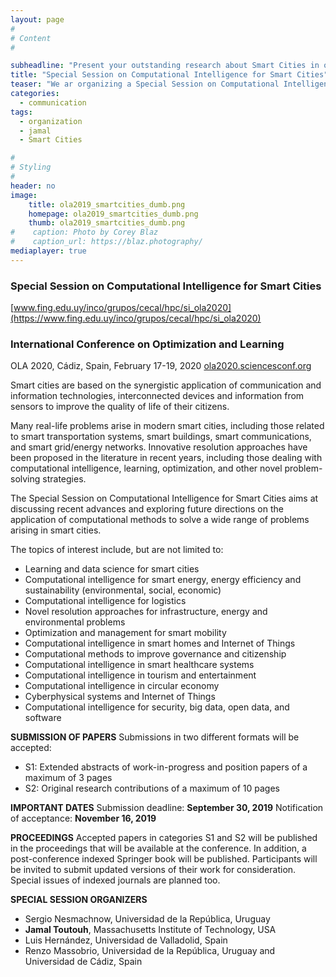 ```yaml
---
layout: page
#
# Content
#

subheadline: "Present your outstanding research about Smart Cities in our Special Session in Cadiz"
title: "Special Session on Computational Intelligence for Smart Cities"
teaser: "We ar organizing a Special Session on Computational Intelligence for Smart Cities that will be carried out during International Conference on Optimization and Learning (Cadiz, Spain, February 17-19, 2020)"
categories:
  - communication
tags:
  - organization
  - jamal
  - Smart Cities

#
# Styling
#
header: no
image: 
    title: ola2019_smartcities_dumb.png
    homepage: ola2019_smartcities_dumb.png
    thumb: ola2019_smartcities_dumb.png
#    caption: Photo by Corey Blaz
#    caption_url: https://blaz.photography/
mediaplayer: true
---
```


### Special Session on Computational Intelligence for Smart Cities
[www.fing.edu.uy/inco/grupos/cecal/hpc/si_ola2020](https://www.fing.edu.uy/inco/grupos/cecal/hpc/si_ola2020)  

### International Conference on Optimization and Learning
OLA 2020, Cádiz, Spain, February 17-19, 2020
[ola2020.sciencesconf.org](ola2020.sciencesconf.org)

Smart cities are based on the synergistic application of communication and information technologies, interconnected devices and information from sensors to improve the quality of life of their citizens.

Many real-life problems arise in modern smart cities, including those related to smart transportation systems, smart buildings, smart communications, and smart grid/energy networks. Innovative resolution approaches have been proposed in the literature in recent years, including those dealing with computational intelligence, learning, optimization, and other novel problem-solving strategies.

The Special Session on Computational Intelligence for Smart Cities aims at discussing recent advances and exploring future directions on the application of computational methods to solve a wide range of problems arising in smart cities.


The topics of interest include, but are not limited to:
-   Learning and data science for smart cities
-   Computational intelligence for smart energy, energy efficiency and sustainability (environmental, social, economic)
-   Computational intelligence for logistics
-   Novel resolution approaches for infrastructure, energy and environmental problems
-   Optimization and management for smart mobility
-   Computational intelligence in smart homes and Internet of Things
-   Computational methods to improve governance and citizenship
-   Computational intelligence in smart healthcare systems
-   Computational intelligence in tourism and entertainment
-   Computational intelligence in circular economy
-   Cyberphysical systems and Internet of Things
-   Computational intelligence for security, big data, open data, and software

**SUBMISSION OF PAPERS**
Submissions in two different formats will be accepted:
-   S1: Extended abstracts of work-in-progress and position papers of a maximum of 3 pages
-   S2: Original research contributions of a maximum of 10 pages

**IMPORTANT DATES**
Submission deadline:  **September 30, 2019**
Notification of acceptance:  **November 16, 2019**

  

**PROCEEDINGS**
Accepted papers in categories S1 and S2 will be published in the proceedings that will be available at the conference. In addition, a post-conference indexed Springer book will be published. Participants will be invited to submit updated versions of their work for consideration. Special issues of indexed journals are planned too.

**SPECIAL SESSION ORGANIZERS**
 - Sergio Nesmachnow, Universidad de la República, Uruguay
 - **Jamal Toutouh**, Massachusetts Institute of Technology, USA 
 - Luis Hernández, Universidad de Valladolid, Spain 
 - Renzo Massobrio, Universidad de la República, Uruguay and Universidad de Cádiz, Spain
